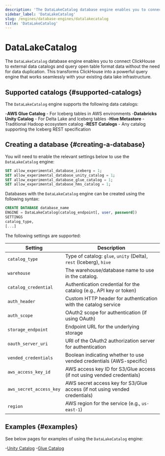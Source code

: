 ```yaml
---
description: 'The DataLakeCatalog database engine enables you to connect ClickHouse to external data catalogs and query open table format data'
sidebar_label: 'DataLakeCatalog'
slug: /engines/database-engines/datalakecatalog
title: 'DataLakeCatalog'
---
```


# DataLakeCatalog

The `DataLakeCatalog` database engine enables you to connect ClickHouse to external
data catalogs and query open table format data without the need for data duplication.
This transforms ClickHouse into a powerful query engine that works seamlessly with
your existing data lake infrastructure.

## Supported catalogs {#supported-catalogs}

The `DataLakeCatalog` engine supports the following data catalogs:

-**AWS Glue Catalog** - For Iceberg tables in AWS environments
-**Databricks Unity Catalog** - For Delta Lake and Iceberg tables
-**Hive Metastore** - Traditional Hadoop ecosystem catalog
-**REST Catalogs** - Any catalog supporting the Iceberg REST specification

## Creating a database {#creating-a-database}

You will need to enable the relevant settings below to use the `DataLakeCatalog` engine:

```sql
SET allow_experimental_database_iceberg = 1;
SET allow_experimental_database_unity_catalog = 1;
SET allow_experimental_database_glue_catalog = 1;
SET allow_experimental_database_hms_catalog = 1;
```

Databases with the `DataLakeCatalog` engine can be created using the following syntax:

```sql
CREATE DATABASE database_name
ENGINE = DataLakeCatalog(catalog_endpoint[, user, password])
SETTINGS
catalog_type,
[...]
```

The following settings are supported:

| Setting                 | Description                                                               |
|-------------------------|---------------------------------------------------------------------------|
| `catalog_type`          | Type of catalog: `glue`, `unity` (Delta), `rest` (Iceberg), `hive`        |
| `warehouse`             | The warehouse/database name to use in the catalog.                        |
| `catalog_credential`    | Authentication credential for the catalog (e.g., API key or token)        |
| `auth_header`           | Custom HTTP header for authentication with the catalog service            |
| `auth_scope`            | OAuth2 scope for authentication (if using OAuth)                          |
| `storage_endpoint`      | Endpoint URL for the underlying storage                                   |
| `oauth_server_uri`      | URI of the OAuth2 authorization server for authentication                 |
| `vended_credentials`    | Boolean indicating whether to use vended credentials (AWS-specific)       |
| `aws_access_key_id`     | AWS access key ID for S3/Glue access (if not using vended credentials)    |
| `aws_secret_access_key` | AWS secret access key for S3/Glue access (if not using vended credentials) |
| `region`                | AWS region for the service (e.g., `us-east-1`)                             |

## Examples {#examples}

See below pages for examples of using the `DataLakeCatalog` engine:

-[Unity Catalog](/use-cases/data-lake/unity-catalog)
-[Glue Catalog](/use-cases/data-lake/glue-catalog)
